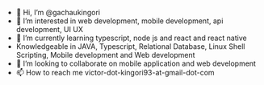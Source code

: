 - 👋 Hi, I’m @gachaukingori
- 👀 I’m interested in web development, mobile development, api development, UI UX
- 🌱 I’m currently learning typescript, node js and react and react native
- Knowledgeable in JAVA, Typescript, Relational Database, Linux Shell Scripting, Mobile development and Web development 
- 💞️ I’m looking to collaborate on mobile application and web development
- 📫 How to reach me  victor-dot-kingori93-at-gmail-dot-com

<!---
gachaukingori/gachaukingori is a ✨ special ✨ repository because its `README.md` (this file) appears on your GitHub profile.
You can click the Preview link to take a look at your changes.
--->
